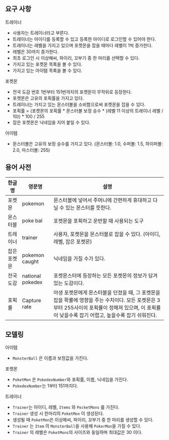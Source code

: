 ## 요구 사항

트레이너

* 사용자는 트레이너라고 부른다.
* 트레이너는 아이디를 등록할 수 있고 등록한 아이디로 로그인할 수 있어야 한다.
* 트레이너는 레벨을 가지고 있으며 포켓몬을 잡을 때마다 레벨이 1씩 증가한다.
* 레벨은 30까지 증가한다.
* 최초 로그인 시 이상해씨, 파이리, 꼬부기 중 한 마리를 선택할 수 있다.
* 가지고 있는 포켓몬 목록을 볼 수 있다.
* 가지고 있는 아이템 목록을 볼 수 있다.

포켓몬

* 전국 도감 번호 1번부터 151번까지의 포켓몬이 무작위로 등장한다.
* 포켓몬은 고유의 포획률을 가지고 있다.
* 트레이너는 가지고 있는 몬스터볼을 소비함으로써 포켓몬을 잡을 수 있다.
* 포획률 = (포켓몬의 포획률 * 몬스터볼 보정 승수 * (레벨 11 이상의 트레이너 레벨 / 10)) * 100 / 255
* 잡은 포켓몬은 닉네임을 지어 붙일 수 있다.

아이템

* 몬스터볼은 고유의 보정 승수를 가지고 있다. (몬스터볼: 1.0, 수퍼볼: 1.5, 하이퍼볼: 2.0, 마스터볼: 255)

## 용어 사전

| 한글명 | 영문명 | 설명 |
| --- | --- | --- |
| 포켓몬 | pokemon | 몬스터볼에 넣어서 주머니에 간편하게 휴대하고 다닐 수 있는 몬스터를 뜻한다. |
| 몬스터볼 | poke bal | 포켓몬을 포획하고 운반할 때 사용되는 도구 |
| 트레이너 | trainer | 사용자, 포켓몬을 몬스터볼로 잡을 수 있다. (아이디, 레벨, 잡은 포켓몬) |
| 잡은 포켓몬 | pokemon caught | 닉네임을 가질 수가 있다. |
| 전국 도감 | national pokedex | 포켓몬스터에 등장하는 모든 포켓몬의 정보가 담겨있는 도감이다. |
| 포획률 | Capture rate | 야생 포켓몬에게 몬스터볼을 던졌을 때, 그 포켓몬을 잡을 확률에 영향을 주는 수치이다. 모든 포켓몬은 3부터 255사이의 포획률이 정해져 있으며, 이 포획률이 낮을수록 잡기 어렵고, 높을수록 잡기 쉬워진다. |

## 모델링
아이템
- `MonsterBall` 은 이름과 보정값을 가진다.

포켓몬
- `PoketMon` 은 `PokedexNumber`와 포획률, 이름, 닉네임을 가진다.
- `PokedexNumber`는 1부터 151까지다.

트레이너
- `Trainer`는 아이디, 레벨, `Items` 와 `PocketMons` 를 가진다.
- `Trainer` 생성 시 한마리의 `PoketMon` 이 생성된다.
- 생성될 때 `PoketMon`은 이상해씨, 파이리, 꼬부기 중 한 마리를 생성할 수 있다.
- `Trainer` 는 `Item` 의 `MonsterBall`을 사용해 `PokerMon`을 가질 수 있다.
- `Trainer` 의 레벨은 `PoketMons`의 사이즈와 동일하며 최대값은 30 이다.

 
